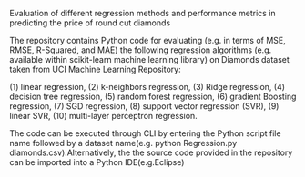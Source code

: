 Evaluation of different regression methods and performance metrics in predicting the price of round cut diamonds 

The repository contains Python code for evaluating (e.g. in terms of MSE, RMSE, R-Squared, and MAE) the following regression algorithms (e.g. available within scikit-learn machine learning library) on Diamonds dataset taken from UCI Machine Learning Repository:

(1) linear regression, 
(2) k-neighbors regression, 
(3) Ridge regression, 
(4) decision tree regression, 
(5) random forest regression, 
(6) gradient Boosting regression, 
(7) SGD regression, 
(8) support vector regression (SVR), 
(9) linear SVR, 
(10) multi-layer perceptron regression. 

The code can be executed through CLI by entering the Python script file name followed by a dataset name(e.g. python Regression.py diamonds.csv).Alternatively, the the source code provided in the repository can be imported into a Python IDE(e.g.Eclipse) 
